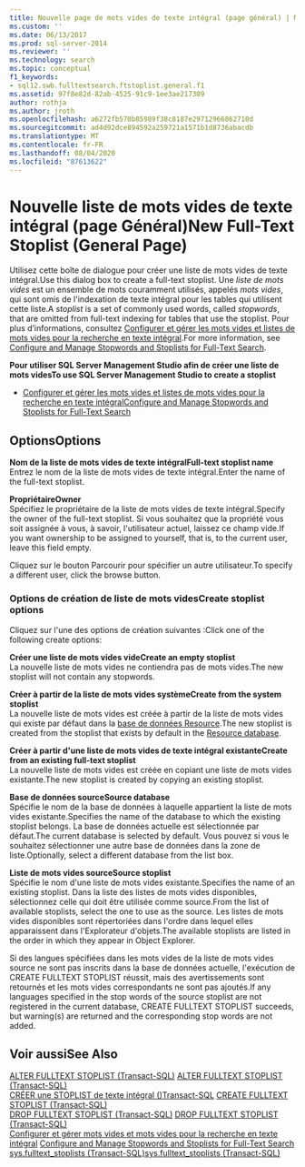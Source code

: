 ```yaml
---
title: Nouvelle page de mots vides de texte intégral (page général) | Microsoft Docs
ms.custom: ''
ms.date: 06/13/2017
ms.prod: sql-server-2014
ms.reviewer: ''
ms.technology: search
ms.topic: conceptual
f1_keywords:
- sql12.swb.fulltextsearch.ftstoplist.general.f1
ms.assetid: 97f8e82d-82ab-4525-91c9-1ee3ae217309
author: rothja
ms.author: jroth
ms.openlocfilehash: a6272fb570b85989f38c8187e29712966862710d
ms.sourcegitcommit: ad4d92dce894592a259721a1571b1d8736abacdb
ms.translationtype: MT
ms.contentlocale: fr-FR
ms.lasthandoff: 08/04/2020
ms.locfileid: "87613622"
---
```

# <a name="new-full-text-stoplist-general-page"></a><span data-ttu-id="4c1d6-102">Nouvelle liste de mots vides de texte intégral (page Général)</span><span class="sxs-lookup"><span data-stu-id="4c1d6-102">New Full-Text Stoplist (General Page)</span></span>
  <span data-ttu-id="4c1d6-103">Utilisez cette boîte de dialogue pour créer une liste de mots vides de texte intégral.</span><span class="sxs-lookup"><span data-stu-id="4c1d6-103">Use this dialog box to create a full-text stoplist.</span></span> <span data-ttu-id="4c1d6-104">Une *liste de mots vides* est un ensemble de mots couramment utilisés, appelés *mots vides*, qui sont omis de l'indexation de texte intégral pour les tables qui utilisent cette liste.</span><span class="sxs-lookup"><span data-stu-id="4c1d6-104">A *stoplist* is a set of commonly used words, called *stopwords*, that are omitted from full-text indexing for tables that use the stoplist.</span></span> <span data-ttu-id="4c1d6-105">Pour plus d’informations, consultez [Configurer et gérer les mots vides et listes de mots vides pour la recherche en texte intégral](../relational-databases/search/full-text-search.md).</span><span class="sxs-lookup"><span data-stu-id="4c1d6-105">For more information, see [Configure and Manage Stopwords and Stoplists for Full-Text Search](../relational-databases/search/full-text-search.md).</span></span>  
  
 <span data-ttu-id="4c1d6-106">**Pour utiliser SQL Server Management Studio afin de créer une liste de mots vides**</span><span class="sxs-lookup"><span data-stu-id="4c1d6-106">**To use SQL Server Management Studio to create a stoplist**</span></span>  
  
-   [<span data-ttu-id="4c1d6-107">Configurer et gérer les mots vides et listes de mots vides pour la recherche en texte intégral</span><span class="sxs-lookup"><span data-stu-id="4c1d6-107">Configure and Manage Stopwords and Stoplists for Full-Text Search</span></span>](../relational-databases/search/full-text-search.md)  
  
## <a name="options"></a><span data-ttu-id="4c1d6-108">Options</span><span class="sxs-lookup"><span data-stu-id="4c1d6-108">Options</span></span>  
 <span data-ttu-id="4c1d6-109">**Nom de la liste de mots vides de texte intégral**</span><span class="sxs-lookup"><span data-stu-id="4c1d6-109">**Full-text stoplist name**</span></span>  
 <span data-ttu-id="4c1d6-110">Entrez le nom de la liste de mots vides de texte intégral.</span><span class="sxs-lookup"><span data-stu-id="4c1d6-110">Enter the name of the full-text stoplist.</span></span>  
  
 <span data-ttu-id="4c1d6-111">**Propriétaire**</span><span class="sxs-lookup"><span data-stu-id="4c1d6-111">**Owner**</span></span>  
 <span data-ttu-id="4c1d6-112">Spécifiez le propriétaire de la liste de mots vides de texte intégral.</span><span class="sxs-lookup"><span data-stu-id="4c1d6-112">Specify the owner of the full-text stoplist.</span></span> <span data-ttu-id="4c1d6-113">Si vous souhaitez que la propriété vous soit assignée à vous, à savoir, l'utilisateur actuel, laissez ce champ vide.</span><span class="sxs-lookup"><span data-stu-id="4c1d6-113">If you want ownership to be assigned to yourself, that is, to the current user, leave this field empty.</span></span>  
  
 <span data-ttu-id="4c1d6-114">Cliquez sur le bouton Parcourir pour spécifier un autre utilisateur.</span><span class="sxs-lookup"><span data-stu-id="4c1d6-114">To specify a different user, click the browse button.</span></span>  
  
### <a name="create-stoplist-options"></a><span data-ttu-id="4c1d6-115">Options de création de liste de mots vides</span><span class="sxs-lookup"><span data-stu-id="4c1d6-115">Create stoplist options</span></span>  
 <span data-ttu-id="4c1d6-116">Cliquez sur l'une des options de création suivantes :</span><span class="sxs-lookup"><span data-stu-id="4c1d6-116">Click one of the following create options:</span></span>  
  
 <span data-ttu-id="4c1d6-117">**Créer une liste de mots vides vide**</span><span class="sxs-lookup"><span data-stu-id="4c1d6-117">**Create an empty stoplist**</span></span>  
 <span data-ttu-id="4c1d6-118">La nouvelle liste de mots vides ne contiendra pas de mots vides.</span><span class="sxs-lookup"><span data-stu-id="4c1d6-118">The new stoplist will not contain any stopwords.</span></span>  
  
 <span data-ttu-id="4c1d6-119">**Créer à partir de la liste de mots vides système**</span><span class="sxs-lookup"><span data-stu-id="4c1d6-119">**Create from the system stoplist**</span></span>  
 <span data-ttu-id="4c1d6-120">La nouvelle liste de mots vides est créée à partir de la liste de mots vides qui existe par défaut dans la [base de données Resource](../relational-databases/databases/resource-database.md).</span><span class="sxs-lookup"><span data-stu-id="4c1d6-120">The new stoplist is created from the stoplist that exists by default in the [Resource database](../relational-databases/databases/resource-database.md).</span></span>  
  
 <span data-ttu-id="4c1d6-121">**Créer à partir d'une liste de mots vides de texte intégral existante**</span><span class="sxs-lookup"><span data-stu-id="4c1d6-121">**Create from an existing full-text stoplist**</span></span>  
 <span data-ttu-id="4c1d6-122">La nouvelle liste de mots vides est créée en copiant une liste de mots vides existante.</span><span class="sxs-lookup"><span data-stu-id="4c1d6-122">The new stoplist is created by copying an existing stoplist.</span></span>  
  
 <span data-ttu-id="4c1d6-123">**Base de données source**</span><span class="sxs-lookup"><span data-stu-id="4c1d6-123">**Source database**</span></span>  
 <span data-ttu-id="4c1d6-124">Spécifie le nom de la base de données à laquelle appartient la liste de mots vides existante.</span><span class="sxs-lookup"><span data-stu-id="4c1d6-124">Specifies the name of the database to which the existing stoplist belongs.</span></span> <span data-ttu-id="4c1d6-125">La base de données actuelle est sélectionnée par défaut.</span><span class="sxs-lookup"><span data-stu-id="4c1d6-125">The current database is selected by default.</span></span> <span data-ttu-id="4c1d6-126">Vous pouvez si vous le souhaitez sélectionner une autre base de données dans la zone de liste.</span><span class="sxs-lookup"><span data-stu-id="4c1d6-126">Optionally, select a different database from the list box.</span></span>  
  
 <span data-ttu-id="4c1d6-127">**Liste de mots vides source**</span><span class="sxs-lookup"><span data-stu-id="4c1d6-127">**Source stoplist**</span></span>  
 <span data-ttu-id="4c1d6-128">Spécifie le nom d'une liste de mots vides existante.</span><span class="sxs-lookup"><span data-stu-id="4c1d6-128">Specifies the name of an existing stoplist.</span></span> <span data-ttu-id="4c1d6-129">Dans la liste des listes de mots vides disponibles, sélectionnez celle qui doit être utilisée comme source.</span><span class="sxs-lookup"><span data-stu-id="4c1d6-129">From the list of available stoplists, select the one to use as the source.</span></span> <span data-ttu-id="4c1d6-130">Les listes de mots vides disponibles sont répertoriées dans l'ordre dans lequel elles apparaissent dans l'Explorateur d'objets.</span><span class="sxs-lookup"><span data-stu-id="4c1d6-130">The available stoplists are listed in the order in which they appear in Object Explorer.</span></span>  
  
 <span data-ttu-id="4c1d6-131">Si des langues spécifiées dans les mots vides de la liste de mots vides source ne sont pas inscrits dans la base de données actuelle, l'exécution de CREATE FULLTEXT STOPLIST réussit, mais des avertissements sont retournés et les mots vides correspondants ne sont pas ajoutés.</span><span class="sxs-lookup"><span data-stu-id="4c1d6-131">If any languages specified in the stop words of the source stoplist are not registered in the current database, CREATE FULLTEXT STOPLIST succeeds, but warning(s) are returned and the corresponding stop words are not added.</span></span>  
  
## <a name="see-also"></a><span data-ttu-id="4c1d6-132">Voir aussi</span><span class="sxs-lookup"><span data-stu-id="4c1d6-132">See Also</span></span>  
 <span data-ttu-id="4c1d6-133">[ALTER FULLTEXT STOPLIST &#40;Transact-SQL&#41;](/sql/t-sql/statements/alter-fulltext-stoplist-transact-sql) </span><span class="sxs-lookup"><span data-stu-id="4c1d6-133">[ALTER FULLTEXT STOPLIST &#40;Transact-SQL&#41;](/sql/t-sql/statements/alter-fulltext-stoplist-transact-sql) </span></span>  
 <span data-ttu-id="4c1d6-134">[CRÉER une STOPLIST de texte intégral &#40;&#41;Transact-SQL](/sql/t-sql/statements/create-fulltext-stoplist-transact-sql) </span><span class="sxs-lookup"><span data-stu-id="4c1d6-134">[CREATE FULLTEXT STOPLIST &#40;Transact-SQL&#41;](/sql/t-sql/statements/create-fulltext-stoplist-transact-sql) </span></span>  
 <span data-ttu-id="4c1d6-135">[DROP FULLTEXT STOPLIST &#40;Transact-SQL&#41;](/sql/t-sql/statements/drop-fulltext-stoplist-transact-sql) </span><span class="sxs-lookup"><span data-stu-id="4c1d6-135">[DROP FULLTEXT STOPLIST &#40;Transact-SQL&#41;](/sql/t-sql/statements/drop-fulltext-stoplist-transact-sql) </span></span>  
 <span data-ttu-id="4c1d6-136">[Configurer et gérer mots vides et mots vides pour la recherche en texte intégral](../relational-databases/search/full-text-search.md) </span><span class="sxs-lookup"><span data-stu-id="4c1d6-136">[Configure and Manage Stopwords and Stoplists for Full-Text Search](../relational-databases/search/full-text-search.md) </span></span>  
 [<span data-ttu-id="4c1d6-137">sys.fulltext_stoplists &#40;Transact-SQL&#41;</span><span class="sxs-lookup"><span data-stu-id="4c1d6-137">sys.fulltext_stoplists &#40;Transact-SQL&#41;</span></span>](/sql/relational-databases/system-catalog-views/sys-fulltext-stoplists-transact-sql)  
  
  
